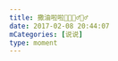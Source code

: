 ```yaml
---
title: 撒油啦啦🥂🥂👯‍♂️👯‍♂️
date: 2017-02-08 20:44:07
mCategories: [说说]
type: moment
---
```


<div id="pics-20170208204407"></div>

<script src="/lib/moment/pics.js"></script>
<script>
var data = [
    {"link": "2017-02-08_000000.jpeg", "type": "shuoshuo"},
    {"link": "2017-02-08_000001.jpeg", "type": "shuoshuo"}
];
picsRender(data, "pics-20170208204407");
</script>
